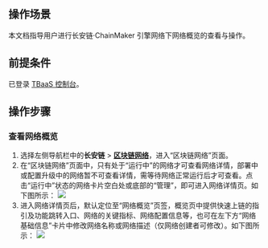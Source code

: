 ## 操作场景

本文档指导用户进行长安链·ChainMaker 引擎网络下网络概览的查看与操作。



## 前提条件

已登录 [TBaaS 控制台](https://console.cloud.tencent.com/tbaas)。



## 操作步骤

### 查看网络概览

1. 选择左侧导航栏中的**长安链** > **[区块链网络](https://console.cloud.tencent.com/tbaas/chainmaker/chain)**，进入“区块链网络”页面。
2. 在“区块链网络”页面中，只有处于“运行中”的网络才可查看网络详情，部署中或配置升级中的网络暂不可查看详情，需等待网络正常运行后才可查看。点击“运行中”状态的网络卡片空白处或底部的“管理”，即可进入网络详情页。如下图所示：
![](https://main.qcloudimg.com/raw/973d6229d41dd25a2939dcb391cdf66c.png)
3. 进入网络详情页后，默认定位至“网络概览”页签，概览页中提供快速上链的指引及功能跳转入口、网络的关键指标、网络配置信息等，也可在左下方“网络基础信息”卡片中修改网络名称或网络描述（仅网络创建者可修改）。如下图所示：
![](https://main.qcloudimg.com/raw/e4e4d83849297385f09a7846cab9ee81.png)
